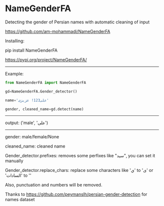 # NameGenderFA
Detecting the gender of Persian names with automatic cleaning of input

https://github.com/am-mohammadi/NameGenderFA

Installing:

pip install NameGenderFA

https://pypi.org/project/NameGenderFA/
__________________________________________________
Example:

```python
from NameGenderFA import NameGenderFA

gd=NameGenderFA.Gender_detector()

name='علی123! عزیزی'

gender, cleaned_name=gd.detect(name)
```
__________________________________________________
output:
('male', 'علی')
__________________________________________________
gender: male/female/None

cleaned_name: cleaned name

Gender_detector.prefixes: removes some perfixes like "سید", you can set it manually

Gender_detector.replace_chars: replace some characters like 'ي' to 'ی' or 'السادات' to ''

Also, punctuation and numbers will be removed.

Thanks to https://github.com/peymanslh/persian-gender-detection for names dataset
